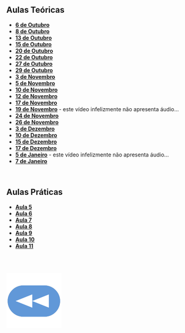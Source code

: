 ## Aulas Teóricas
* [**6 de Outubro**](https://www.twitch.tv/videos/764384615)
* [**8 de Outubro**](https://youtu.be/iLmHhtTRBj4)
* [**13 de Outubro**](https://www.youtube.com/watch?v=zUoCWwOLQN0)
* [**15 de Outubro**](https://youtu.be/5DonecNO_Eo)
* [**20 de Outubro**](https://www.twitch.tv/videos/776244755)
* [**22 de Outubro**](https://www.youtube.com/watch?v=Cn_nmkkfqoQ&ab_channel=PedroAnt%C3%B3nio)
* [**27 de Outubro**](https://www.twitch.tv/videos/783365855)
* [**29 de Outubro**](https://www.twitch.tv/videos/785401520)
* [**3 de Novembro**](https://www.twitch.tv/videos/790681063)
* [**5 de Novembro**](https://www.twitch.tv/videos/792640038)
* [**10 de Novembro**](https://www.twitch.tv/videos/798042584)
* [**12 de Novembro**](https://www.twitch.tv/videos/800247445)
* [**17 de Novembro**](https://www.twitch.tv/videos/806157326)
* [**19 de Novembro**](https://youtu.be/4dniQvbQXp0) - este vídeo infelizmente não apresenta áudio...
* [**24 de Novembro**](https://www.twitch.tv/videos/814162070)
* [**26 de Novembro**](https://www.twitch.tv/videos/816324109)
* [**3 de Dezembro**](https://www.twitch.tv/videos/825174834)
* [**10 de Dezembro**](https://www.twitch.tv/videos/833427090)
* [**15 de Dezembro**](https://www.twitch.tv/videos/838484520)
* [**17 de Dezembro**](https://www.twitch.tv/videos/840939881)
* [**5 de Janeiro**](https://www.twitch.tv/videos/862217685) - este vídeo infelizmente não apresenta áudio...
* [**7 de Janeiro**](https://www.twitch.tv/videos/864478093)

<br>

## Aulas Práticas
* [**Aula 5**](https://www.twitch.tv/videos/801384358)
* [**Aula 6**](https://www.twitch.tv/videos/809361314)
* [**Aula 7**](https://www.twitch.tv/videos/817302841)
* [**Aula 8**](https://www.twitch.tv/videos/825489309)
* [**Aula 9**](https://www.twitch.tv/videos/833431384)
* [**Aula 10**](https://www.twitch.tv/videos/841572678)
* [**Aula 11**](https://www.twitch.tv/videos/865650586)

<br><br>

[![retroceder](https://raw.githubusercontent.com/David81820/Recursos-LCC/main/Rewind.png)](https://david81820.github.io/Recursos-LCC/3ano/1sem/BD)